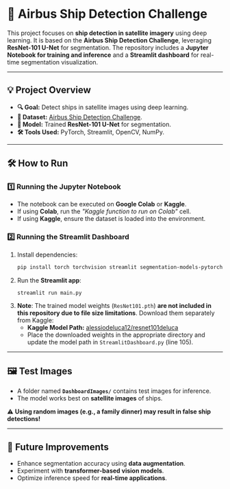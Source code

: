 # 🚢 Airbus Ship Detection Challenge  

This project focuses on **ship detection in satellite imagery** using deep learning. It is based on the **Airbus Ship Detection Challenge**, leveraging **ResNet-101 U-Net** for segmentation. The repository includes a **Jupyter Notebook for training and inference** and a **Streamlit dashboard** for real-time segmentation visualization.

---

## 💡 Project Overview  
- **🔍 Goal:** Detect ships in satellite images using deep learning.  
- **📄 Dataset:** [Airbus Ship Detection Challenge](https://www.kaggle.com/competitions/airbus-ship-detection).  
- **🧠 Model:** Trained **ResNet-101 U-Net** for segmentation.  
- **🛠️ Tools Used:** PyTorch, Streamlit, OpenCV, NumPy.  

---

## 🛠️ How to Run  
### **1️⃣ Running the Jupyter Notebook**  
- The notebook can be executed on **Google Colab** or **Kaggle**.  
- If using **Colab**, run the *"Kaggle function to run on Colab"* cell.  
- If using **Kaggle**, ensure the dataset is loaded into the environment.

### **2️⃣ Running the Streamlit Dashboard**  
1. Install dependencies:  
   ```bash
   pip install torch torchvision streamlit segmentation-models-pytorch
   ```  
2. Run the **Streamlit app**:  
   ```bash
   streamlit run main.py
   ```  
3. **Note**: The trained model weights (`ResNet101.pth`) **are not included in this repository due to file size limitations**. Download them separately from Kaggle:  
   - **Kaggle Model Path:** [alessiodeluca12/resnet101deluca](https://www.kaggle.com/alessiodeluca12/resnet101deluca)  
   - Place the downloaded weights in the appropriate directory and update the model path in `StreamlitDashboard.py` (line 105).  

---

## 🖼️ Test Images  
- A folder named **`DashboardImages/`** contains test images for inference.  
- The model works best on **satellite images** of ships.  

⚠️ **Using random images (e.g., a family dinner) may result in false ship detections!**  

---


## 🎯 Future Improvements  
- Enhance segmentation accuracy using **data augmentation**.  
- Experiment with **transformer-based vision models**.  
- Optimize inference speed for **real-time applications**.  



